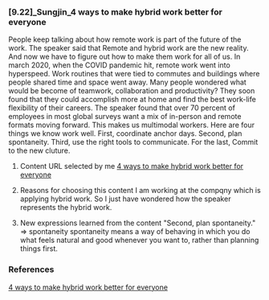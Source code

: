 ### [9.22]_Sungjin_4 ways to make hybrid work better for everyone

People keep talking about how remote work is part of the future of the work. The speaker said that Remote and hybrid work are the new reality. And now we have to figure out how to make them work for all of us. In march 2020, when the COVID pandemic hit, remote work went into hyperspeed. Work routines that were tied to commutes and buildings where people shared time and space went away. Many people wondered what would be become of teamwork, collaboration and productivity? They soon found that they could accomplish more at home and find the best work-life flexibility of their careers. The speaker found that over 70 percent of employees in most global surveys want a mix of in-person and remote formats moving forward. This makes us multimodal workers. 
Here are four things we know work well. First, coordinate anchor days. Second, plan spontaneity. Third, use the right tools to communicate. For the last, Commit to the new cluture. 

1. Content URL selected by me
[4 ways to make hybrid work better for everyone](https://www.ted.com/talks/tsedal_neeley_4_ways_to_make_hybrid_work_better_for_everyone)

2. Reasons for choosing this content
I am working at the compqny which is applying hybrid work. So I just have wondered how the speaker represents the hybrid work.

3. New expressions learned from the content
"Second, plan spontaneity." => spontaneity
spontaneity means a way of behaving in which you do what feels natural and good whenever you want to, rather than planning things first.
### References
[4 ways to make hybrid work better for everyone](https://www.ted.com/talks/tsedal_neeley_4_ways_to_make_hybrid_work_better_for_everyone)